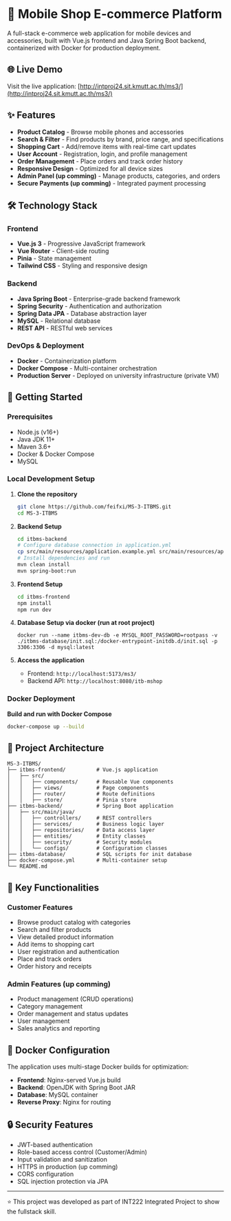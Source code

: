 # 📱  Mobile Shop E-commerce Platform

A full-stack e-commerce web application for mobile devices and accessories, built with Vue.js frontend and Java Spring Boot backend, containerized with Docker for production deployment.

## 🌐 Live Demo

Visit the live application: [http://intproj24.sit.kmutt.ac.th/ms3/](http://intproj24.sit.kmutt.ac.th/ms3/)

## ✨ Features

- **Product Catalog** - Browse mobile phones and accessories
- **Search & Filter** - Find products by brand, price range, and specifications
- **Shopping Cart** - Add/remove items with real-time cart updates
- **User Account** - Registration, login, and profile management
- **Order Management** - Place orders and track order history
- **Responsive Design** - Optimized for all device sizes
- **Admin Panel (up comming)** - Manage products, categories, and orders
- **Secure Payments (up comming)** - Integrated payment processing

## 🛠️ Technology Stack

### Frontend
- **Vue.js 3** - Progressive JavaScript framework
- **Vue Router** - Client-side routing
- **Pinia** - State management
- **Tailwind CSS** - Styling and responsive design

### Backend
- **Java Spring Boot** - Enterprise-grade backend framework
- **Spring Security** - Authentication and authorization
- **Spring Data JPA** - Database abstraction layer
- **MySQL** - Relational database
- **REST API** - RESTful web services

### DevOps & Deployment
- **Docker** - Containerization platform
- **Docker Compose** - Multi-container orchestration
- **Production Server** - Deployed on university infrastructure (private VM)

## 🚀 Getting Started

### Prerequisites

- Node.js (v16+)
- Java JDK 11+
- Maven 3.6+
- Docker & Docker Compose
- MySQL

### Local Development Setup

1. **Clone the repository**
   ```bash
   git clone https://github.com/feifxi/MS-3-ITBMS.git
   cd MS-3-ITBMS
   ```

2. **Backend Setup**
   ```bash
   cd itbms-backend
   # Configure database connection in application.yml
   cp src/main/resources/application.example.yml src/main/resources/application.yml
   # Install dependencies and run
   mvn clean install
   mvn spring-boot:run
   ```

3. **Frontend Setup**
   ```bash
   cd itbms-frontend
   npm install
   npm run dev
   ```

4. **Database Setup via docker (run at root project)**
   ```docker
   docker run --name itbms-dev-db -e MYSQL_ROOT_PASSWORD=rootpass -v ./itbms-database/init.sql:/docker-entrypoint-initdb.d/init.sql -p 3306:3306 -d mysql:latest
   ```
   
5. **Access the application**
   - Frontend: `http://localhost:5173/ms3/`
   - Backend API: `http://localhost:8080/itb-mshop`

### Docker Deployment

**Build and run with Docker Compose**
   ```bash
   docker-compose up --build
   ```


## 📁 Project Architecture

```
MS-3-ITBMS/
├── itbms-frontend/          # Vue.js application
│   ├── src/
│   │   ├── components/      # Reusable Vue components
│   │   ├── views/           # Page components
│   │   ├── router/          # Route definitions
│   │   ├── store/           # Pinia store 
├── itbms-backend/           # Spring Boot application
│   ├── src/main/java/
│   │   ├── controllers/     # REST controllers
│   │   ├── services/        # Business logic layer
│   │   ├── repositories/    # Data access layer
│   │   ├── entities/        # Entity classes
│   │   ├── security/        # Security modules
│   │   └── configs/         # Configuration classes
├── itbms-database/          # SQL scripts for init database
├── docker-compose.yml       # Multi-container setup
└── README.md
```

## 🔧 Key Functionalities

### Customer Features
- Browse product catalog with categories
- Search and filter products
- View detailed product information
- Add items to shopping cart
- User registration and authentication
- Place and track orders
- Order history and receipts

### Admin Features (up comming)
- Product management (CRUD operations)
- Category management
- Order management and status updates
- User management
- Sales analytics and reporting

## 🐳 Docker Configuration

The application uses multi-stage Docker builds for optimization:

- **Frontend**: Nginx-served Vue.js build
- **Backend**: OpenJDK with Spring Boot JAR
- **Database**: MySQL container
- **Reverse Proxy**: Nginx for routing

## 🔒 Security Features

- JWT-based authentication
- Role-based access control (Customer/Admin)
- Input validation and sanitization
- HTTPS in production (up comming)
- CORS configuration
- SQL injection protection via JPA

---
⭐ This project was developed as part of INT222 Integrated Project to show the fullstack skill.
